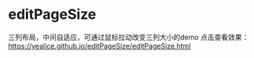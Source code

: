 # editPageSize
三列布局，中间自适应，可通过鼠标拉动改变三列大小的demo
点击查看效果： https://yealice.github.io/editPageSize/editPageSize.html
